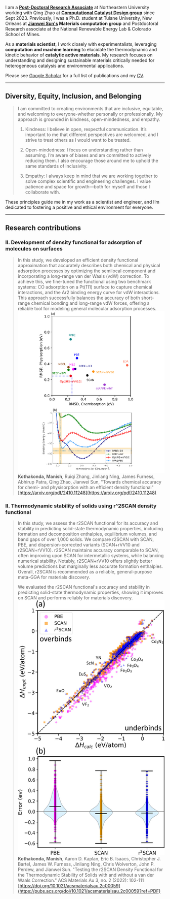 <!-- Google tag (gtag.js) -->
<script async src="https://www.googletagmanager.com/gtag/js?id=G-6KTXKWMYF3"></script>
<script>
  window.dataLayer = window.dataLayer || [];
  function gtag(){dataLayer.push(arguments);}
  gtag('js', new Date());

  gtag('config', 'G-6KTXKWMYF3');
</script>

I am a **[Post-Doctoral Research Associate](https://coe.northeastern.edu/people/kothakonda-manish-kumar/)** at Northeastern University working with Qing Zhao at **[Computational Catalyst Design group](https://www.qzhao-neu.com/)** since Sept 2023. Previously, I was a Ph.D. student at Tulane University, New Orleans at **[Jianwei Sun's](https://www.matcomp.org/) Materials computation group** and Postdoctoral Research associate at the National Renewable Energy Lab & Colorado School of Mines.

As a **materials scientist**, I work closely with experimentalists, leveraging **computation and machine learning** to elucidate the thermodynamic and kinetic behavior of **catalytic active materials**. My research focuses on understanding and designing sustainable materials critically needed for heterogeneous catalysis and environmental applications.

Please see [Google Scholar](https://scholar.google.com/citations?user=chmsWhIAAAAJ&hl=en) for a full list of publications and my [CV](https://manishkothakonda.github.io/assets/files/MK_CV_1310.pdf). 

___

## Diversity, Equity, Inclusion, and Belonging
> I am committed to creating environments that are inclusive, equitable, and welcoming to everyone-whether personally or professionally. My approach is grounded in kindness, open-mindedness, and empathy.
>
> 1. Kindness: I believe in open, respectful communication. It’s important to me that different perspectives are welcomed, and I strive to treat others as I would want to be treated.
>
> 2. Open-mindedness: I focus on understanding rather than assuming. I’m aware of biases and am committed to actively reducing them. I also encourage those around me to uphold the same standards of inclusivity.
>
> 3. Empathy: I always keep in mind that we are working together to solve complex scientific and engineering challenges. I value patience and space for growth—both for myself and those I collaborate with.
>
These principles guide me in my work as a scientist and engineer, and I’m dedicated to fostering a positive and ethical environment for everyone.
___

## Research contributions
### II. Development of density functional for adsorption of molecules on surfaces
> In this study, we developed an efficient density functional approximation that accurately describes both chemical and physical adsorption processes by optimizing the semilocal component and incorporating a long-range van der Waals (vdW) correction. To achieve this, we fine-tuned the functional using two benchmark systems: CO adsorption on a Pt(111) surface to capture chemical interactions, and the Ar2 binding energy curve for vdW interactions. This approach successfully balances the accuracy of both short-range chemical bonding and long-range vdW forces, offering a reliable tool for modeling general molecular adsorption processes.
> ![](Bivariate_G_Ni.jpg)
> **Kothakonda, Manish**, Ruiqi Zhang, Jinliang Ning, James Furness, Abhirup Patra, Qing Zhao, Jianwei Sun, "Towards chemical accuracy for chemi- and physisorption with an efficient density functional"  [https://arxiv.org/pdf/2410.11248](https://arxiv.org/pdf/2410.11248)


### II. Thermodynamic stability of solids using r^2SCAN density functional
> In this study, we assess the r2SCAN functional for its accuracy and stability in predicting solid-state thermodynamic properties, including formation and decomposition enthalpies, equilibrium volumes, and band gaps of over 1,000 solids. We compare r2SCAN with SCAN, PBE, and dispersion-corrected variants (SCAN+rVV10 and r2SCAN+rVV10). r2SCAN maintains accuracy comparable to SCAN, often improving upon SCAN for intermetallic systems, while balancing numerical stability. Notably, r2SCAN+rVV10 offers slightly better volume predictions but marginally less accurate formation enthalpies. Overall, r2SCAN is recommended as a reliable, general-purpose meta-GGA for materials discovery.
>
> We evaluated the r2SCAN functional's accuracy and stability in predicting solid-state thermodynamic properties, showing it improves on SCAN and performs reliably for materials discovery.
> ![](r2scan_test_solids.jpeg)
> **Kothakonda, Manish**, Aaron D. Kaplan, Eric B. Isaacs, Christopher J. Bartel, James W. Furness, Jinliang Ning, Chris Wolverton, John P. Perdew, and Jianwei Sun. "Testing the r2SCAN Density Functional for the Thermodynamic Stability of Solids with and without a van der Waals Correction." ACS Materials Au 3, no. 2 (2022): 102-111 [https://doi.org/10.1021/acsmaterialsau.2c00059](https://pubs.acs.org/doi/10.1021/acsmaterialsau.2c00059?ref=PDF)

